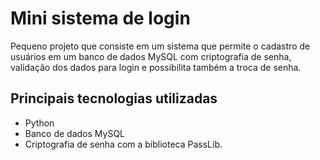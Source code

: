 <h1>Mini sistema de login</h1>

Pequeno projeto que consiste em um sistema que permite o cadastro de usuários em um banco de dados MySQL com criptografia de senha,
validação dos dados para login e possibilita também a troca de senha.

<h2>Principais tecnologias utilizadas</h2>
<ul>
<li> Python</li>
<li> Banco de dados MySQL</li>
<li> Criptografia de senha com a biblioteca PassLib.</li>
</ul>
